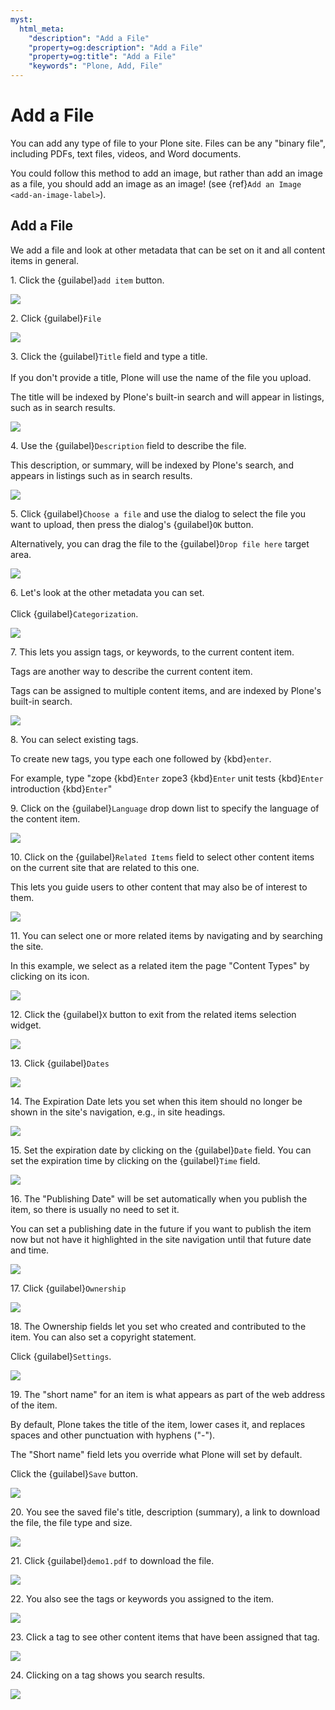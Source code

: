 ```yaml
---
myst:
  html_meta:
    "description": "Add a File"
    "property=og:description": "Add a File"
    "property=og:title": "Add a File"
    "keywords": "Plone, Add, File"
---
```


# Add a File

You can add any type of file to your Plone site. Files can be any "binary file", including PDFs, text files, videos, and Word documents. 

You could follow this method to add an image, but rather than add an image as a file, you should add an image as an image! (see {ref}`Add an Image <add-an-image-label>`).

## Add a File

We add a file and look at other metadata that can be set on it and all content items in general.

1\. Click the {guilabel}`add item` button.

![](https://ajeuwbhvhr.cloudimg.io/colony-recorder.s3.amazonaws.com/files/2024-11-16/1f2c6537-df92-47ff-9640-89854e370b00/ascreenshot.jpeg?tl_px=0,0&br_px=1719,961&force_format=jpeg&q=100&width=1120.0&wat=1&wat_opacity=0.7&wat_gravity=northwest&wat_url=https://colony-recorder.s3.us-west-1.amazonaws.com/images/watermarks/FB923C_standard.png&wat_pad=20,145)


2\. Click {guilabel}`File`

![](https://ajeuwbhvhr.cloudimg.io/colony-recorder.s3.amazonaws.com/files/2024-11-16/31353de0-374e-4810-8587-7d91e0c49556/ascreenshot.jpeg?tl_px=0,0&br_px=1719,961&force_format=jpeg&q=100&width=1120.0&wat=1&wat_opacity=0.7&wat_gravity=northwest&wat_url=https://colony-recorder.s3.us-west-1.amazonaws.com/images/watermarks/FB923C_standard.png&wat_pad=128,141)


3\. Click the {guilabel}`Title` field and type a title.\
\
If you don't provide a title, Plone will use the name of the file you upload.

The title will be indexed by Plone's built-in search and will appear in listings, such as in search results.

![](https://ajeuwbhvhr.cloudimg.io/colony-recorder.s3.amazonaws.com/files/2024-11-16/a1fa92dd-0365-441a-a0bb-fa4c3b89a086/ascreenshot.jpeg?tl_px=282,189&br_px=2002,1150&force_format=jpeg&q=100&width=1120.0&wat=1&wat_opacity=0.7&wat_gravity=northwest&wat_url=https://colony-recorder.s3.us-west-1.amazonaws.com/images/watermarks/FB923C_standard.png&wat_pad=524,276)


4\. Use the {guilabel}`Description` field to describe the file.

This description, or summary, will be indexed by Plone's search, and appears in listings such as in search results.

![](https://ajeuwbhvhr.cloudimg.io/colony-recorder.s3.amazonaws.com/files/2024-11-16/d90b3aa4-c50a-4213-a01c-87123e0c9554/ascreenshot.jpeg?tl_px=292,329&br_px=2012,1290&force_format=jpeg&q=100&width=1120.0&wat=1&wat_opacity=0.7&wat_gravity=northwest&wat_url=https://colony-recorder.s3.us-west-1.amazonaws.com/images/watermarks/FB923C_standard.png&wat_pad=524,277)


5\. Click {guilabel}`Choose a file` and use the dialog to select the file you want to upload, then press the dialog's {guilabel}`OK` button.

Alternatively, you can drag the file to the {guilabel}`Drop file here` target area.

![](https://ajeuwbhvhr.cloudimg.io/colony-recorder.s3.amazonaws.com/files/2024-11-16/b693fff4-5dff-4bb4-90cd-b168f818ddd8/ascreenshot.jpeg?tl_px=302,645&br_px=2022,1606&force_format=jpeg&q=100&width=1120.0&wat=1&wat_opacity=0.7&wat_gravity=northwest&wat_url=https://colony-recorder.s3.us-west-1.amazonaws.com/images/watermarks/FB923C_standard.png&wat_pad=524,276)


6\. Let's look at the other metadata you can set.\
\
Click {guilabel}`Categorization`.

![](https://ajeuwbhvhr.cloudimg.io/colony-recorder.s3.amazonaws.com/files/2024-11-16/d6395de3-0730-4cff-9940-3977ca6ea673/ascreenshot.jpeg?tl_px=0,0&br_px=1719,961&force_format=jpeg&q=100&width=1120.0&wat=1&wat_opacity=0.7&wat_gravity=northwest&wat_url=https://colony-recorder.s3.us-west-1.amazonaws.com/images/watermarks/FB923C_standard.png&wat_pad=469,255)


7\. This lets you assign tags, or keywords, to the current content item. 

Tags are another way to describe the current content item.

Tags can be assigned to multiple content items, and are indexed by Plone's built-in search.

![](https://ajeuwbhvhr.cloudimg.io/colony-recorder.s3.amazonaws.com/files/2024-11-16/4d7aff74-3ce2-4b6d-9c82-3a614f318287/ascreenshot.jpeg?tl_px=282,185&br_px=2002,1146&force_format=jpeg&q=100&width=1120.0&wat=1&wat_opacity=0.7&wat_gravity=northwest&wat_url=https://colony-recorder.s3.us-west-1.amazonaws.com/images/watermarks/FB923C_standard.png&wat_pad=524,277)


8\. You can select existing tags.

To create new tags, you type each one followed by {kbd}`enter`.

For example, type "zope {kbd}`Enter` zope3 {kbd}`Enter` unit tests {kbd}`Enter` introduction {kbd}`Enter`"


9\. Click on the {guilabel}`Language` drop down list to specify the language of the content item.

![](https://ajeuwbhvhr.cloudimg.io/colony-recorder.s3.amazonaws.com/files/2024-11-16/18bfba02-4562-4f5e-9453-a78512a6ad05/ascreenshot.jpeg?tl_px=334,383&br_px=2054,1344&force_format=jpeg&q=100&width=1120.0&wat=1&wat_opacity=0.7&wat_gravity=northwest&wat_url=https://colony-recorder.s3.us-west-1.amazonaws.com/images/watermarks/FB923C_standard.png&wat_pad=524,276)


10\. Click on the {guilabel}`Related Items` field to select other content items on the current site that are related to this one. 

This lets you guide users to other content that may also be of interest to them.

![](https://ajeuwbhvhr.cloudimg.io/colony-recorder.s3.amazonaws.com/files/2024-11-16/d42db505-b27d-4925-a521-a5b808e3249c/ascreenshot.jpeg?tl_px=304,501&br_px=2023,1462&force_format=jpeg&q=100&width=1120.0&wat=1&wat_opacity=0.7&wat_gravity=northwest&wat_url=https://colony-recorder.s3.us-west-1.amazonaws.com/images/watermarks/FB923C_standard.png&wat_pad=524,277)


11\. You can select one or more related items by navigating and by searching the site.

In this example, we select as a related item the page "Content Types" by clicking on its icon.

![](https://ajeuwbhvhr.cloudimg.io/colony-recorder.s3.amazonaws.com/files/2024-11-16/06209fcc-c929-4ca1-8b29-11f4d490b14f/ascreenshot.jpeg?tl_px=800,149&br_px=2520,1110&force_format=jpeg&q=100&width=1120.0&wat=1&wat_opacity=0.7&wat_gravity=northwest&wat_url=https://colony-recorder.s3.us-west-1.amazonaws.com/images/watermarks/FB923C_standard.png&wat_pad=612,277)


12\. Click the {guilabel}`X` button to exit from the related items selection widget.

![](https://ajeuwbhvhr.cloudimg.io/colony-recorder.s3.amazonaws.com/files/2024-11-16/4cd278a7-beab-4bf2-aeaf-67edfab11983/ascreenshot.jpeg?tl_px=800,0&br_px=2520,961&force_format=jpeg&q=100&width=1120.0&wat=1&wat_opacity=0.7&wat_gravity=northwest&wat_url=https://colony-recorder.s3.us-west-1.amazonaws.com/images/watermarks/FB923C_standard.png&wat_pad=1026,-2)


13\. Click {guilabel}`Dates`

![](https://ajeuwbhvhr.cloudimg.io/colony-recorder.s3.amazonaws.com/files/2024-11-16/87435206-e2f8-4e23-912a-7ce9884c3418/ascreenshot.jpeg?tl_px=54,0&br_px=1774,961&force_format=jpeg&q=100&width=1120.0&wat=1&wat_opacity=0.7&wat_gravity=northwest&wat_url=https://colony-recorder.s3.us-west-1.amazonaws.com/images/watermarks/FB923C_standard.png&wat_pad=524,254)


14\. The Expiration Date lets you set when this item should no longer be shown in the site's navigation, e.g., in site headings.

![](https://ajeuwbhvhr.cloudimg.io/colony-recorder.s3.amazonaws.com/files/2024-11-16/2bb7a016-e74e-4886-9346-cfb20ceaaee2/ascreenshot.jpeg?tl_px=252,369&br_px=1972,1330&force_format=jpeg&q=100&width=1120.0&wat=1&wat_opacity=0.7&wat_gravity=northwest&wat_url=https://colony-recorder.s3.us-west-1.amazonaws.com/images/watermarks/FB923C_standard.png&wat_pad=524,277)


15\. Set the expiration date by clicking on the {guilabel}`Date` field. You can set the expiration time by clicking on the {guilabel}`Time` field.

![](https://ajeuwbhvhr.cloudimg.io/colony-recorder.s3.amazonaws.com/files/2024-11-16/69c8feff-e4a0-46db-aa31-3d1ca6dd13b0/ascreenshot.jpeg?tl_px=726,937&br_px=2446,1898&force_format=jpeg&q=100&width=1120.0&wat=1&wat_opacity=0.7&wat_gravity=northwest&wat_url=https://colony-recorder.s3.us-west-1.amazonaws.com/images/watermarks/FB923C_standard.png&wat_pad=524,277)


16\. The "Publishing Date" will be set automatically when you publish the item, so there is usually no need to set it.

You can set a publishing date in the future if you want to publish the item now but not have it highlighted in the site navigation until that future date and time.

![](https://ajeuwbhvhr.cloudimg.io/colony-recorder.s3.amazonaws.com/files/2024-11-16/8fb5fa19-34f0-4676-aa6c-4f978d9859f2/ascreenshot.jpeg?tl_px=0,167&br_px=1719,1128&force_format=jpeg&q=100&width=1120.0&wat=1&wat_opacity=0.7&wat_gravity=northwest&wat_url=https://colony-recorder.s3.us-west-1.amazonaws.com/images/watermarks/FB923C_standard.png&wat_pad=369,277)


17\. Click {guilabel}`Ownership`

![](https://ajeuwbhvhr.cloudimg.io/colony-recorder.s3.amazonaws.com/files/2024-11-16/f91383b8-58f2-40a0-8d70-ac4e4b942015/ascreenshot.jpeg?tl_px=198,0&br_px=1917,961&force_format=jpeg&q=100&width=1120.0&wat=1&wat_opacity=0.7&wat_gravity=northwest&wat_url=https://colony-recorder.s3.us-west-1.amazonaws.com/images/watermarks/FB923C_standard.png&wat_pad=524,258)


18\. The Ownership fields let you set who created and contributed to the item. You can also set a copyright statement.

Click {guilabel}`Settings`.

![](https://ajeuwbhvhr.cloudimg.io/colony-recorder.s3.amazonaws.com/files/2024-11-16/b3830cc0-ac52-469a-b1b8-2fe84b6c43a8/ascreenshot.jpeg?tl_px=404,376&br_px=2124,1338&force_format=jpeg&q=100&width=1120.0&wat=1&wat_opacity=0.7&wat_gravity=northwest&wat_url=https://colony-recorder.s3.us-west-1.amazonaws.com/images/watermarks/FB923C_standard.png&wat_pad=530,18)


19\. The "short name" for an item is what appears as part of the web address of the item. 

By default, Plone takes the title of the item, lower cases it, and replaces spaces and other punctuation with hyphens ("-").

The "Short name" field lets you override what Plone will set by default.

Click the {guilabel}`Save` button.

![](https://ajeuwbhvhr.cloudimg.io/colony-recorder.s3.amazonaws.com/files/2024-11-16/ef537edc-9b02-4e23-af47-da2e74fbc5d1/ascreenshot.jpeg?tl_px=0,0&br_px=1719,961&force_format=jpeg&q=100&width=1120.0&wat=1&wat_opacity=0.7&wat_gravity=northwest&wat_url=https://colony-recorder.s3.us-west-1.amazonaws.com/images/watermarks/FB923C_standard.png&wat_pad=25,29)


20\. You see the saved file's title, description (summary), a link to download the file, the file type and size.

![](https://ajeuwbhvhr.cloudimg.io/colony-recorder.s3.amazonaws.com/files/2024-11-16/6ed81f99-288b-4d48-8a88-42d6d40923bb/ascreenshot.jpeg?tl_px=210,337&br_px=1929,1298&force_format=jpeg&q=100&width=1120.0&wat=1&wat_opacity=0.7&wat_gravity=northwest&wat_url=https://colony-recorder.s3.us-west-1.amazonaws.com/images/watermarks/FB923C_standard.png&wat_pad=524,276)


21\. Click {guilabel}`demo1.pdf` to download the file.

![](https://ajeuwbhvhr.cloudimg.io/colony-recorder.s3.amazonaws.com/files/2024-11-16/d55335a5-7dfa-45ad-9921-9fac08631e94/ascreenshot.jpeg?tl_px=0,491&br_px=1719,1452&force_format=jpeg&q=100&width=1120.0&wat=1&wat_opacity=0.7&wat_gravity=northwest&wat_url=https://colony-recorder.s3.us-west-1.amazonaws.com/images/watermarks/FB923C_standard.png&wat_pad=494,277)


22\. You also see the tags or keywords you assigned to the item.

![](https://ajeuwbhvhr.cloudimg.io/colony-recorder.s3.amazonaws.com/files/2024-11-16/a84f1832-4abe-479e-a3a3-3afb1d404c13/ascreenshot.jpeg?tl_px=78,593&br_px=1797,1554&force_format=jpeg&q=100&width=1120.0&wat=1&wat_opacity=0.7&wat_gravity=northwest&wat_url=https://colony-recorder.s3.us-west-1.amazonaws.com/images/watermarks/FB923C_standard.png&wat_pad=524,277)


23\. Click a tag to see other content items that have been assigned that tag.

![](https://ajeuwbhvhr.cloudimg.io/colony-recorder.s3.amazonaws.com/files/2024-11-16/30af899f-2297-45b2-a4e8-b15dd13b6a44/ascreenshot.jpeg?tl_px=0,525&br_px=1719,1486&force_format=jpeg&q=100&width=1120.0&wat=1&wat_opacity=0.7&wat_gravity=northwest&wat_url=https://colony-recorder.s3.us-west-1.amazonaws.com/images/watermarks/FB923C_standard.png&wat_pad=301,276)


24\. Clicking on a tag shows you search results.

![](https://ajeuwbhvhr.cloudimg.io/colony-recorder.s3.amazonaws.com/files/2024-11-16/4a862e6c-4d3a-48ad-994a-6df70092634d/ascreenshot.jpeg?tl_px=0,527&br_px=1719,1488&force_format=jpeg&q=100&width=1120.0&wat=1&wat_opacity=0.7&wat_gravity=northwest&wat_url=https://colony-recorder.s3.us-west-1.amazonaws.com/images/watermarks/FB923C_standard.png&wat_pad=225,277)
